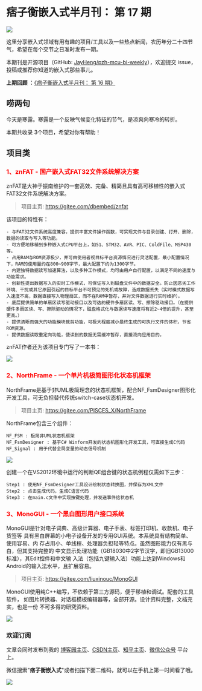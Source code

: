 # 痞子衡嵌入式半月刊： 第 17 期

![](http://henjay724.com/image/cnblogs/pzh_mcu_bi_weekly.PNG)

这里分享嵌入式领域有用有趣的项目/工具以及一些热点新闻，农历年分二十四节气，希望在每个交节之日准时发布一期。

本期刊是开源项目（GitHub: [JayHeng/pzh-mcu-bi-weekly](https://github.com/JayHeng/pzh-mcu-bi-weekly)），欢迎提交 issue，投稿或推荐你知道的嵌入式那些事儿。

**上期回顾** ：[《痞子衡嵌入式半月刊： 第 16 期》](https://www.cnblogs.com/henjay724/p/13712975.html)

## 唠两句

今天是寒露。寒露是一个反映气候变化特征的节气，是凉爽向寒冷的转折。

本期共收录 3个项目，希望对你有帮助！

## 项目类

### <font color="red">1、znFAT - 国产嵌入式FAT32文件系统解决方案</font>

znFAT是大神于振南维护的一套高效、完备、精简且具有高可移植性的嵌入式FAT32文件系统解决方案。

> 项目主页: https://gitee.com/dbembed/znfat 

该项目的特性有：

```text
- 与FAT32文件系统高度兼容，提供丰富文件操作函数，可实现文件与目录创建、打开、删除，数据的读取与写入等功能。
- 可方便地移植到多种嵌入式CPU平台上，如51、STM32、AVR、PIC、ColdFile、MSP430等。
- 占用RAM与ROM资源极少，并可由使用者视目标平台资源情况进行灵活配置，最小配置情况下，RAM的使用量约在800~900字节，最大配置下约为1300字节。
- 内建独特数据读写加速算法，以及多种工作模式，均可由用户自行配置，以满足不同的速度与功能需求。
- 创新性提出数据写入的实时工作模式，可保证写入到磁盘文件中的数据安全。防止因恶劣工作环境、干扰或其它原因引起的目标平台不可预见的死机或故障，造成数据丢失（实时模式数据写入速度不高，数据直接写入物理扇区，而不在RAM中暂存，并对文件数据进行实时维护）。
- 底层提供简单的单扇区读写驱动接口以及可选的硬件多扇区读、写、擦除驱动接口。（在提供硬件多扇区读、写、擦除驱动的情况下，磁盘格式化与数据读写速度将有近2~4倍的提升，甚至更高。）
- 提供清晰而强大的功能模块裁剪功能，可极大程度减小最终生成的可执行文件的体积，节省ROM资源。
- 提供数据读取重定向功能，使读到的数据无需缓冲暂存，直接流向应用目的。
```

znFAT作者还为该项目专门写了一本书：

![](http://henjay724.com/image/biweekly/znFAT_book.PNG)

### <font color="red">2、NorthFrame - 一个单片机极简图形化状态机框架</font>

NorthFrame是基于非UML极简理念的状态机框架，配合NF_FsmDesigner图形化开发工具，可无负担替代传统switch-case状态机开发。

> 项目主页: https://gitee.com/PISCES_X/NorthFrame 

NorthFrame包含三个组件：

```text
NF_FSM : 极简非UML状态机框架
NF_FsmDesigner : 基于C# Winform开发的状态机图形化开发工具，可直接生成C代码
NF_Signal : 用于代替全局变量的动态信号机制
```

![](http://henjay724.com/image/biweekly/NorthFrame.PNG)

创建一个在VS2012环境中运行的判断QE组合键的状态机例程仅需如下三步：

```text
Step1 : 使用NF_FsmDesigner工具设计绘制状态转换图，并保存为XML文件
Step2 : 点击生成代码，生成C语言代码
Step3 : 在main.c文件中实现按键处理，并发送事件给状态机
```

### <font color="red">3、MonoGUI - 一个黑白图形用户接口系统</font>

MonoGUI是针对电子词典、高级计算器、电子手表、标签打印机、收款机、电子货签等 具有黑白屏幕的小电子设备开发的专用GUI系统。本系统具有结构简单、使用容易、内 存占用小、单线程、处理器负担轻等特点。虽然图形能力仅有黑与白，但其支持完整的 中文显示处理功能（GB18030中2字节汉字，即旧GB13000标准），其Edit控件和中文输 入法（包括九键输入法）功能上达到Windows和Android的输入法水平，且扩展容易。

> 项目主页: https://gitee.com/liuxinouc/MonoGUI 

MonoGUI使用纯C++编写，不依赖于第三方源码，便于移植和调试。配套的工具软件， 如图片转换器、对话框模板编辑器等，全部开源。设计资料完整，文档充实，也是一份 不可多得的研究资料。

![](http://henjay724.com/image/biweekly/MonoGUI.PNG)

### 欢迎订阅

文章会同时发布到我的 [博客园主页](https://www.cnblogs.com/henjay724/)、[CSDN主页](https://blog.csdn.net/henjay724)、[知乎主页](https://www.zhihu.com/people/henjay724)、[微信公众号](http://weixin.sogou.com/weixin?type=1&query=痞子衡嵌入式) 平台上。

微信搜索"__痞子衡嵌入式__"或者扫描下面二维码，就可以在手机上第一时间看了哦。

![](http://henjay724.com/image/github/pzhMcu_qrcode_258x258.jpg)


